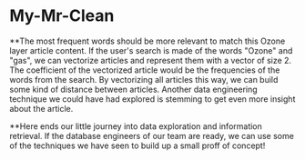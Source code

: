 # My-Mr-Clean

**The most frequent words should be more relevant to match this Ozone layer article content. If the user's search is made of the words "Ozone" and "gas", we can vectorize articles and represent them with a vector of size 2. The coefficient of the vectorized article would be the frequencies of the words from the search. By vectorizing all articles this way, we can build some kind of distance between articles.
Another data engineering technique we could have had explored is stemming to get even more insight about the article.

**Here ends our little journey into data exploration and information retrieval. If the database engineers of our team are ready, we can use some of the techniques we have seen to build up a small proff of concept!
